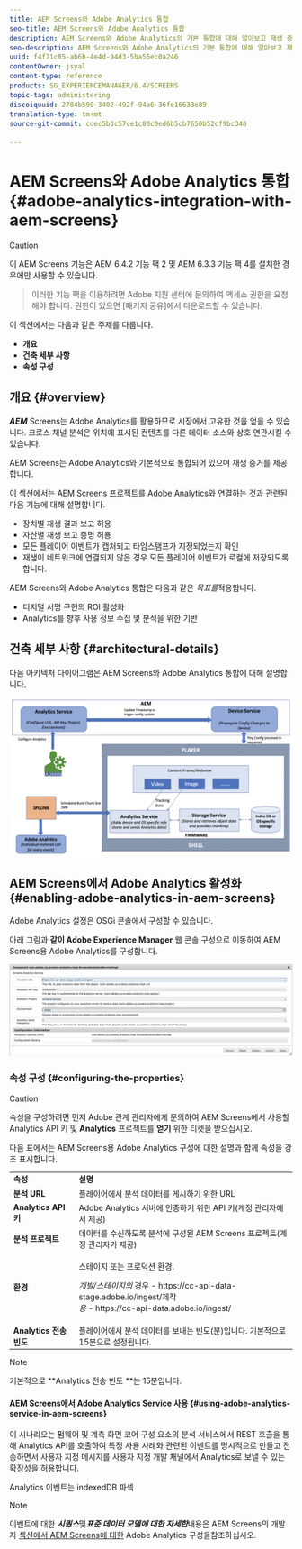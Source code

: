 ```yaml
---
title: AEM Screens와 Adobe Analytics 통합
seo-title: AEM Screens와 Adobe Analytics 통합
description: AEM Screens와 Adobe Analytics의 기본 통합에 대해 알아보고 재생 증거를 제공하려면 이 페이지를 따르십시오.
seo-description: AEM Screens와 Adobe Analytics의 기본 통합에 대해 알아보고 재생 증거를 제공하려면 이 페이지를 따르십시오.
uuid: f4f71c85-ab6b-4e4d-94d3-5ba55ec0a246
contentOwner: jsyal
content-type: reference
products: SG_EXPERIENCEMANAGER/6.4/SCREENS
topic-tags: administering
discoiquuid: 2784b590-3402-492f-94a6-36fe16633e89
translation-type: tm+mt
source-git-commit: cdec5b3c57ce1c80c0ed6b5cb7650b52cf9bc340

---
```



# AEM Screens와 Adobe Analytics 통합{#adobe-analytics-integration-with-aem-screens}

>[!CAUTION]
>
>이 AEM Screens 기능은 AEM 6.4.2 기능 팩 2 및 AEM 6.3.3 기능 팩 4를 설치한 경우에만 사용할 수 있습니다.

>이러한 기능 팩을 이용하려면 Adobe 지원 센터에 문의하여 액세스 권한을 요청해야 합니다. 권한이 있으면 [패키지 공유]에서 다운로드할 수 있습니다.
>
이 섹션에서는 다음과 같은 주제를 다룹니다.

* **개요**
* **건축 세부 사항**
* **속성 구성**

## 개요 {#overview}

***AEM*** Screens는 Adobe Analytics를 활용하므로 시장에서 고유한 것을 얻을 수 있습니다. 크로스 채널 분석은 위치에 표시된 컨텐츠를 다른 데이터 소스와 상호 연관시킬 수 있습니다.

AEM Screens는 Adobe Analytics와 기본적으로 통합되어 있으며 재생 증거를 제공합니다.

이 섹션에서는 AEM Screens 프로젝트를 Adobe Analytics와 연결하는 것과 관련된 다음 기능에 대해 설명합니다.

* 장치별 재생 결과 보고 허용
* 자산별 재생 보고 증명 허용
* 모든 플레이어 이벤트가 캡처되고 타임스탬프가 지정되었는지 확인
* 재생이 네트워크에 연결되지 않은 경우 모든 플레이어 이벤트가 로컬에 저장되도록 합니다.

AEM Screens와 Adobe Analytics 통합은 다음과 같은 *목표를*&#x200B;적용합니다.

* 디지털 서명 구현의 ROI 활성화
* Analytics를 향후 사용 정보 수집 및 분석을 위한 기반

## 건축 세부 사항 {#architectural-details}

다음 아키텍처 다이어그램은 AEM Screens와 Adobe Analytics 통합에 대해 설명합니다.

![screen_shot_2018-09-12at85611am](assets/screen_shot_2018-09-12at85611am.png)

## AEM Screens에서 Adobe Analytics 활성화 {#enabling-adobe-analytics-in-aem-screens}

Adobe Analytics 설정은 OSGi 콘솔에서 구성할 수 있습니다.

아래 그림과 **같이 Adobe Experience Manager** 웹 콘솔 구성으로 이동하여 AEM Screens용 Adobe Analytics를 구성합니다.

![screen_shot_2018-09-04at25550pm](assets/screen_shot_2018-09-04at25550pm.png)

### 속성 구성 {#configuring-the-properties}

>[!CAUTION]
속성을 구성하려면 먼저 Adobe 관계 관리자에게 문의하여 AEM Screens에서 사용할 Analytics API 키 및 **Analytics** 프로젝트를 **얻기** 위한 티켓을 받으십시오.

다음 표에서는 AEM Screens용 Adobe Analytics 구성에 대한 설명과 함께 속성을 강조 표시합니다.

<table> 
 <tbody>
  <tr>
   <td><strong>속성</strong></td> 
   <td><strong>설명</strong></td> 
  </tr>
  <tr>
   <td><strong>분석 URL</strong></td> 
   <td>플레이어에서 분석 데이터를 게시하기 위한 URL<br /> </td> 
  </tr>
  <tr>
   <td><strong>Analytics API 키</strong></td> 
   <td>Adobe Analytics 서버에 인증하기 위한 API 키(계정 관리자에서 제공)</td> 
  </tr>
  <tr>
   <td><strong>분석 프로젝트</strong></td> 
   <td>데이터를 수신하도록 분석에 구성된 AEM Screens 프로젝트(계정 관리자가 제공)</td> 
  </tr>
  <tr>
   <td><strong>환경</strong></td> 
   <td><p>스테이지 또는 프로덕션 환경.</p> <p><em>
   개발/스테이지의</em> 경우 - https://cc-api-data-stage.adobe.io/ingest/제작<br /> <em>용</em> - https://cc-api-data.adobe.io/ingest/</p> </td> 
  </tr>
  <tr>
   <td><strong>Analytics 전송 빈도</strong></td> 
   <td>플레이어에서 분석 데이터를 보내는 빈도(분)입니다. 기본적으로 15분으로 설정됩니다.</td> 
  </tr>
 </tbody>
</table>

>[!NOTE]
기본적으로 **Analytics 전송 빈도 **는 15분입니다.

#### AEM Screens에서 Adobe Analytics Service 사용 {#using-adobe-analytics-service-in-aem-screens}

이 시나리오는 펌웨어 및 계측 화면 코어 구성 요소의 분석 서비스에서 REST 호출을 통해 Analytics API를 호출하여 특정 사용 사례와 관련된 이벤트를 명시적으로 만들고 전송하면서 사용자 지정 메시지를 사용자 지정 개발 채널에서 Analytics로 보낼 수 있는 확장성을 허용합니다.

Analytics 이벤트는 indexedDB 파섹

>[!NOTE]
이벤트에 대한 ***시퀀스***&#x200B;및&#x200B;***표준 데이터 모델에 대한 자세한***&#x200B;내용은 AEM Screens의 개발자 [섹션에서 AEM Screens에 대한](configuring-adobe-analytics-aem-screens.md) Adobe Analytics 구성을참조하십시오.

